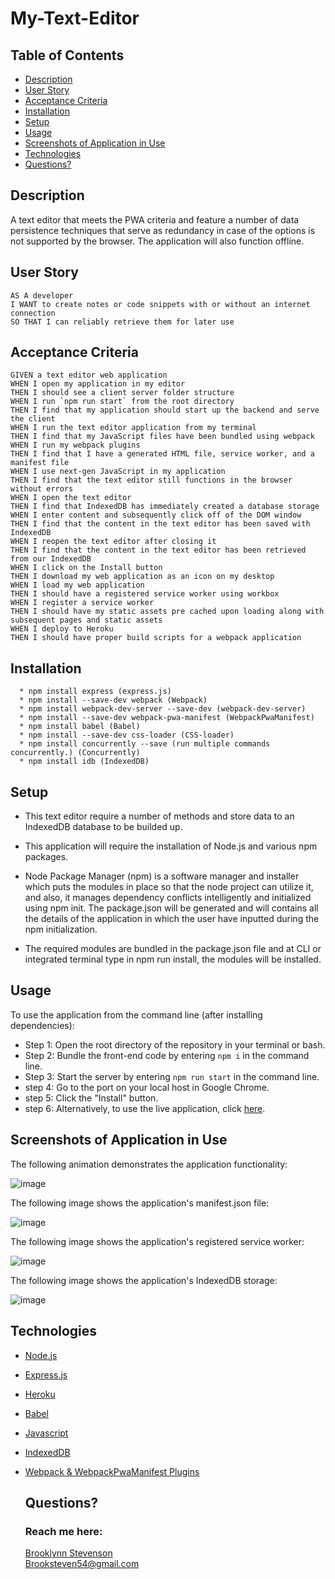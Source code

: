 # My-Text-Editor


## Table of Contents
  * [Description](#description)
  * [User Story](#user-story)
  * [Acceptance Criteria](#user-story)
  * [Installation](#installation)
  * [Setup](#setup)
  * [Usage](#usage)
  * [Screenshots of Application in Use](#screenshots-of-application-in-use)
  * [Technologies](#technologies)
  * [Questions?](#questions)


## Description
A text editor that meets the PWA criteria and feature a number of data persistence techniques that serve as redundancy in case of the options is not supported by the browser. The application will also function offline.


## User Story
```
AS A developer
I WANT to create notes or code snippets with or without an internet connection
SO THAT I can reliably retrieve them for later use
```


## Acceptance Criteria 
```
GIVEN a text editor web application
WHEN I open my application in my editor
THEN I should see a client server folder structure
WHEN I run `npm run start` from the root directory
THEN I find that my application should start up the backend and serve the client
WHEN I run the text editor application from my terminal
THEN I find that my JavaScript files have been bundled using webpack
WHEN I run my webpack plugins
THEN I find that I have a generated HTML file, service worker, and a manifest file
WHEN I use next-gen JavaScript in my application
THEN I find that the text editor still functions in the browser without errors
WHEN I open the text editor
THEN I find that IndexedDB has immediately created a database storage
WHEN I enter content and subsequently click off of the DOM window
THEN I find that the content in the text editor has been saved with IndexedDB
WHEN I reopen the text editor after closing it
THEN I find that the content in the text editor has been retrieved from our IndexedDB
WHEN I click on the Install button
THEN I download my web application as an icon on my desktop
WHEN I load my web application
THEN I should have a registered service worker using workbox
WHEN I register a service worker
THEN I should have my static assets pre cached upon loading along with subsequent pages and static assets
WHEN I deploy to Heroku
THEN I should have proper build scripts for a webpack application
```
    

## Installation
```
  * npm install express (express.js)
  * npm install --save-dev webpack (Webpack)
  * npm install webpack-dev-server --save-dev (webpack-dev-server)
  * npm install --save-dev webpack-pwa-manifest (WebpackPwaManifest)
  * npm install babel (Babel)
  * npm install --save-dev css-loader (CSS-loader)
  * npm install concurrently --save (run multiple commands concurrently.) (Concurrently)
  * npm install idb (IndexedDB)
```

## Setup
* This text editor require a number of methods and store data to an IndexedDB database to be builded up.

* This application will require the installation of Node.js and various npm packages.

* Node Package Manager (npm) is a software manager and installer which puts the modules in place so that the node project can utilize it, and also, it manages dependency conflicts intelligently and initialized using npm init. The package.json will be generated and will contains all the details of the application in which the user have inputted during the npm initialization.

* The required modules are bundled in the package.json file and at CLI or integrated terminal type in npm run install, the modules will be installed.
        
        
## Usage
To use the application from the command line (after installing dependencies):

- Step 1: Open the root directory of the repository in your terminal or bash.
- Step 2: Bundle the front-end code by entering ```npm i``` in the command line.
- Step 3: Start the server by entering ```npm run start``` in the command line.
- step 4: Go to the port on your local host in Google Chrome.
- step 5: Click the "Install" button.
- step 6: Alternatively, to use the live application, click [here]().


## Screenshots of Application in Use

The following animation demonstrates the application functionality:

![image](https://user-images.githubusercontent.com/114618684/224472060-f27e30c0-3b47-4314-a595-b51b777b2fd8.gif)

The following image shows the application's manifest.json file:

![image](https://user-images.githubusercontent.com/114618684/224472067-e29ddb18-861f-42ac-9d1b-f423b90a7859.png)

The following image shows the application's registered service worker:

![image](https://user-images.githubusercontent.com/114618684/224472081-6ebaaec2-88eb-4304-897f-ba8635de67a3.png)

The following image shows the application's IndexedDB storage:

![image](https://user-images.githubusercontent.com/114618684/224472085-ef870ef3-475a-4028-9737-bbdcee866b20.png)

## Technologies
* [Node.js](https://nodejs.org/en/)
* [Express.js](https://expressjs.com)
* [Heroku](https://www.heroku.com)
* [Babel](https://babeljs.io)
* [Javascript](https://developer.mozilla.org/en-US/docs/Web/JavaScript)
* [IndexedDB](https://developer.mozilla.org/en-US/docs/Web/API/IndexedDB_API)
* [Webpack & WebpackPwaManifest Plugins](https://www.npmjs.com/package/webpack-pwa-manifest)



  ## Questions?
  ### Reach me here: 
  [Brooklynn Stevenson](https://github.com/Brooksteven)  
  Brooksteven54@gmail.com
